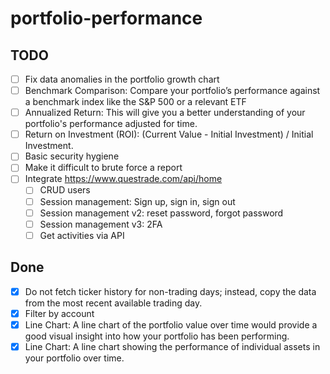 # portfolio-performance

## TODO
- [ ] Fix data anomalies in the portfolio growth chart
- [ ] Benchmark Comparison: Compare your portfolio’s performance against a benchmark index like the S&P 500 or a relevant ETF
- [ ] Annualized Return: This will give you a better understanding of your portfolio's performance adjusted for time.
- [ ] Return on Investment (ROI): (Current Value - Initial Investment) / Initial Investment.
- [ ] Basic security hygiene
- [ ] Make it difficult to brute force a report
- [ ] Integrate https://www.questrade.com/api/home
    - [ ] CRUD users
    - [ ] Session management: Sign up, sign in, sign out
    - [ ] Session management v2: reset password, forgot password
    - [ ] Session management v3: 2FA
    - [ ] Get activities via API

## Done
- [x] Do not fetch ticker history for non-trading days; instead, copy the data from the most recent available trading day.
- [x] Filter by account
- [x] Line Chart: A line chart of the portfolio value over time would provide a good visual insight into how your portfolio has been performing.
- [x] Line Chart: A line chart showing the performance of individual assets in your portfolio over time.
